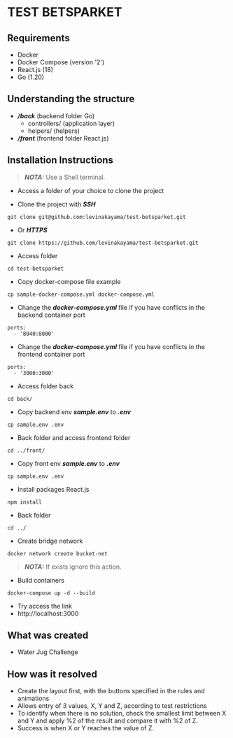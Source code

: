 # TEST BETSPARKET

## Requirements
- Docker
- Docker Compose (version '2')
- React.js (18)
- Go (1.20)

## Understanding the structure
- ***/back*** (backend folder Go)
  - controllers/ (application layer)
  - helpers/ (helpers)
- ***/front*** (frontend folder React.js)

## Installation Instructions

> **_NOTA:_**  Use a Shell terminal.

- Access a folder of your choice to clone the project

- Clone the project with ***SSH***
```
git clone git@github.com:levinakayama/test-betsparket.git
```

- Or ***HTTPS***
```
git clone https://github.com/levinakayama/test-betsparket.git
```

- Access folder
```
cd test-betsparket
```

- Copy docker-compose file example
```
cp sample-docker-compose.yml docker-compose.yml
```

- Change the ***docker-compose.yml*** file if you have conflicts in the backend container port
```
ports:
  - '8040:8000'
```

- Change the ***docker-compose.yml*** file if you have conflicts in the frontend container port
```
ports:
  - '3000:3000'
```

- Access folder back
```
cd back/
```

- Copy backend env ***sample.env*** to ***.env***
```
cp sample.env .env
```

- Back folder and access frontend folder
```
cd ../front/
```

- Copy front env ***sample.env*** to ***.env***
```
cp sample.env .env
```

- Install packages React.js
```
npm install
```

- Back folder
```
cd ../
```

- Create bridge network
```
docker network create bucket-net
```
> **_NOTA:_**  If exists ignore this action.

- Build containers
```
docker-compose up -d --build
```

- Try access the link
- http://localhost:3000

## What was created
- Water Jug Challenge

## How was it resolved
- Create the layout first, with the buttons specified in the rules and animations
- Allows entry of 3 values, X, Y and Z, according to test restrictions
- To identify when there is no solution, check the smallest limit between X and Y and apply %2 of the result and compare it with %2 of Z.
- Success is when X or Y reaches the value of Z.